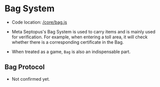 # Bag System

* Code location: [/core/bag.js](https://github.com/septopus-rex/world/blob/main/engine/src/septopus/core/bag.js)

* Meta Septopus's Bag System is used to carry items and is mainly used for verification. For example, when entering a toll area, it will check whether there is a corresponding certificate in the Bag.
  
* When treated as a game, `Bag` is also an indispensable part.

## Bag Protocol

* Not confirmed yet.
